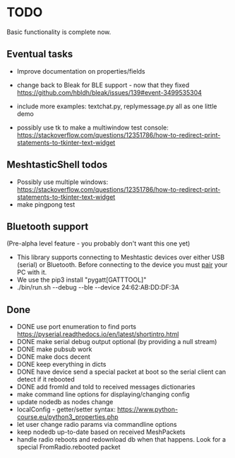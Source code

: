 # TODO

Basic functionality is complete now.

## Eventual tasks

- Improve documentation on properties/fields
- change back to Bleak for BLE support - now that they fixed https://github.com/hbldh/bleak/issues/139#event-3499535304
- include more examples: textchat.py, replymessage.py all as one little demo

- possibly use tk to make a multiwindow test console: https://stackoverflow.com/questions/12351786/how-to-redirect-print-statements-to-tkinter-text-widget

## MeshtasticShell todos

- Possibly use multiple windows: https://stackoverflow.com/questions/12351786/how-to-redirect-print-statements-to-tkinter-text-widget
- make pingpong test

## Bluetooth support

(Pre-alpha level feature - you probably don't want this one yet)

- This library supports connecting to Meshtastic devices over either USB (serial) or Bluetooth. Before connecting to the device you must [pair](https://docs.ubuntu.com/core/en/stacks/bluetooth/bluez/docs/reference/pairing/outbound.html) your PC with it.
- We use the pip3 install "pygatt[GATTTOOL]"
- ./bin/run.sh --debug --ble --device 24:62:AB:DD:DF:3A

## Done

- DONE use port enumeration to find ports https://pyserial.readthedocs.io/en/latest/shortintro.html
- DONE make serial debug output optional (by providing a null stream)
- DONE make pubsub work
- DONE make docs decent
- DONE keep everything in dicts
- DONE have device send a special packet at boot so the serial client can detect if it rebooted
- DONE add fromId and toId to received messages dictionaries
- make command line options for displaying/changing config
- update nodedb as nodes change
- localConfig - getter/setter syntax: https://www.python-course.eu/python3_properties.php
- let user change radio params via commandline options
- keep nodedb up-to-date based on received MeshPackets
- handle radio reboots and redownload db when that happens. Look for a special FromRadio.rebooted packet
